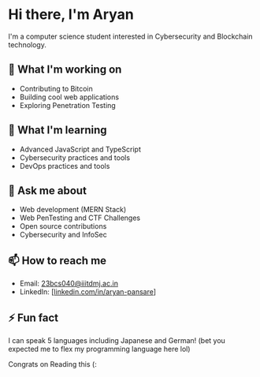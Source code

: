 # Hi there, I'm Aryan 

I'm a computer science student interested in Cybersecurity and Blockchain technology.


## 🔭 What I'm working on
- Contributing to Bitcoin
- Building cool web applications
- Exploring Penetration Testing 

## 🌱 What I'm learning
- Advanced JavaScript and TypeScript
- Cybersecurity practices and tools
- DevOps practices and tools

## 💬 Ask me about
- Web development (MERN Stack)
- Web PenTesting and CTF Challenges
- Open source contributions
- Cybersecurity and InfoSec

## 📫 How to reach me
- Email: 23bcs040@iiitdmj.ac.in
- LinkedIn: [[linkedin.com/in/aryan-pansare](https://linkedin.com/in/aryan-pansare-287053286/)]

## ⚡ Fun fact
I can speak 5 languages including Japanese and German! (bet you expected me to flex my programming language here lol)

Congrats on Reading this (:

